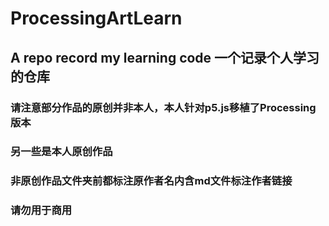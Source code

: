 # ProcessingArtLearn
A repo record my learning code
一个记录个人学习的仓库
---------
### 请注意部分作品的原创并非本人，本人针对p5.js移植了Processing版本
### 另一些是本人原创作品
### 非原创作品文件夹前都标注原作者名内含md文件标注作者链接
### 请勿用于商用

